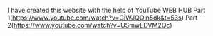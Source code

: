 I have created this website with the help of YouTube WEB HUB
Part 1(https://www.youtube.com/watch?v=GiWJQOin5dk&t=53s)
Part 2(https://www.youtube.com/watch?v=USmwEDVM2Qc)
